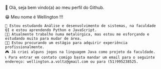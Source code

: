 👋 Olá, seja bem vindo(a) ao meu perfil do Github.

  😁 Meu nome é Wellington !!!
  
    📘 Estou estudando Análise e desenvolvimento de sistemas, na faculdade QI e estou aprendendo Python e JavaScript.
    🧑‍🏭 Atualmente trabalho numa metalúrgica, mas estou me esforçando e estudando muito para mudar de área.
    🧑‍💼 Estou procurando um estágio para adquirir experiência profissionalmente.
    🎮 Já criei alguns jogos na linguagem Java como projeto da faculdade.
    📞 Para entrar em contato comigo basta mandar um email para o seguinte endereço: wellington.a.voltz@gmail.com ou para (51)995238525.

